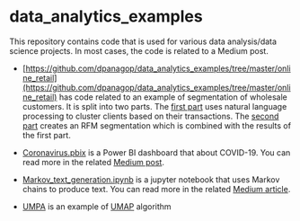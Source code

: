 # data_analytics_examples

This repository contains code that is used for various data analysis/data science projects. In most cases, the code is related to a Medium post.

- [https://github.com/dpanagop/data_analytics_examples/tree/master/online_retail](https://github.com/dpanagop/data_analytics_examples/tree/master/online_retail) has code related to 
an example of segmentation of wholesale customers. It is split into two parts. The [first part](https://towardsdatascience.com/customer-segmentation-part-i-2c5e2145e719) uses natural language processing 
to cluster clients based on their transactions. The [second part](https://towardsdatascience.com/customer-segmentation-part-ii-1c94bdc03de5) creates an RFM segmentation which is combined with the results of the first part.

- [Coronavirus.pbix](https://github.com/dpanagop/data_analytics_examples/blob/master/Coronavirus.pbix) is a Power BI dashboard that about COVID-19. You can read more in the related 
[Medium post](https://dpanagop-53386.medium.com/covid-19-dashboard-with-power-bi-78caf8d16856?source=your_stories_page-------------------------------------).

- [Markov_text_generation.ipynb](https://github.com/dpanagop/data_analytics_examples/blob/master/Markov_text_generation.ipynb) is a jupyter notebook that uses Markov chains to produce text. You can read more in 
the related [Medium article](https://towardsdatascience.com/using-a-transition-matrix-to-generate-text-in-python-c5e78495b09b?source=your_stories_page-------------------------------------).
- [UMPA](https://github.com/dpanagop/data_analytics_examples/blob/master/UMAP.ipynb) is an example of [UMAP](https://umap-learn.readthedocs.io/en/latest/) algorithm
